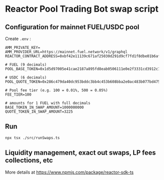 # Reactor Pool Trading Bot swap script
## Configuration for mainnet FUEL/USDC pool
Create `.env` :
```
AMM_PRIVATE_KEY=
AMM_PROVIDER_URL=https://mainnet.fuel.network/v1/graphql
REACTOR_CONTRACT_ADDRESS=0xbf42e11139c671af25030d291d9cf7fd1f8dbe01b6af69f5a8eda097544e3b7e

# FUEL (9 decimals)
POOL_BASE_TOKEN=0x1d5d97005e41cae2187a895fd8eab0506111e0e2f3331cd3912c15c24e3c1d82

# USDC (6 decimals)
POOL_QUOTE_TOKEN=0x286c479da40dc953bddc3bb4c453b608bba2e0ac483b077bd475174115395e6b

# Pool fee tier (e.g. 100 = 0.01%, 500 = 0.05%)
FEE_TIER=100

# amounts for 1 FUEL with full decimals
BASE_TOKEN_IN_SWAP_AMOUNT=1000000000
QUOTE_TOKEN_IN_SWAP_AMOUNT=3225
```
## Run
```shell
npx tsx ./src/runSwaps.ts
```

## Liquidity management, exact out swaps, LP fees collections, etc
More details at https://www.npmjs.com/package/reactor-sdk-ts